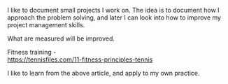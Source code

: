 I like to document small projects I work on. The idea is to document how I approach the problem solving, and later I can look into how to improve my project management skills. 

What are measured will be improved. 

Fitness training - <br>
https://tennisfiles.com/11-fitness-principles-tennis<br>

I like to learn from the above article, and apply to my own practice.  

